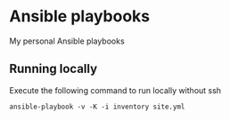 # Ansible playbooks
My personal Ansible playbooks

## Running locally
Execute the following command to run locally without ssh
```
ansible-playbook -v -K -i inventory site.yml
```
